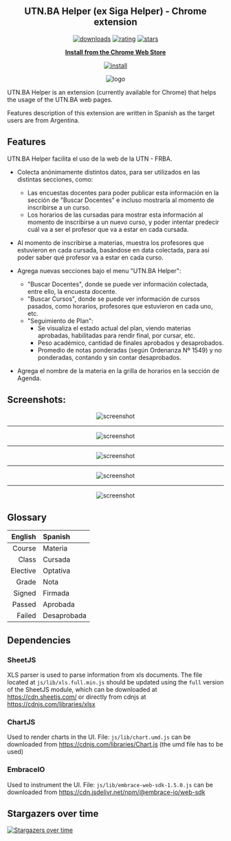 <h2 align="center">UTN.BA Helper (ex Siga Helper) - Chrome extension</h2>

<p align="center">
	<a href="https://chromewebstore.google.com/detail/utnba-helper-ex-siga-help/jdgdheoeghamkhfppapjchbojhehimpe"><img src="https://img.shields.io/chrome-web-store/users/jdgdheoeghamkhfppapjchbojhehimpe.svg" alt="downloads"></a>
	<a href="https://chromewebstore.google.com/detail/utnba-helper-ex-siga-help/jdgdheoeghamkhfppapjchbojhehimpe"><img src="https://img.shields.io/chrome-web-store/rating/jdgdheoeghamkhfppapjchbojhehimpe.svg" alt="rating"></a>
	<a href="https://chromewebstore.google.com/detail/utnba-helper-ex-siga-help/jdgdheoeghamkhfppapjchbojhehimpe"><img src="https://img.shields.io/chrome-web-store/stars/jdgdheoeghamkhfppapjchbojhehimpe.svg" alt="stars"></a>
</p>
<p align="center"><a href="https://chromewebstore.google.com/detail/utnba-helper-ex-siga-help/jdgdheoeghamkhfppapjchbojhehimpe"><b>Install from the Chrome Web Store</b></a></p>
<p align="center"><a href="https://chromewebstore.google.com/detail/utnba-helper-ex-siga-help/jdgdheoeghamkhfppapjchbojhehimpe"><img src="https://img.shields.io/chrome-web-store/v/jdgdheoeghamkhfppapjchbojhehimpe.svg" alt="install"></a></p>
<p align="center"><img src="https://github.com/pablomatiasgomez/utn.ba-helper/raw/master/images/icons/icon128.png" alt="logo"></p>

UTN.BA Helper is an extension (currently available for Chrome) that helps the usage of the UTN.BA web pages.

Features description of this extension are written in Spanish as the target users are from Argentina.

## Features

UTN.BA Helper facilita el uso de la web de la UTN - FRBA.

- Colecta anónimamente distintos datos, para ser utilizados en las distintas secciones, como:
    - Las encuestas docentes para poder publicar esta información en la sección de "Buscar Docentes" e incluso mostrarla al momento de inscribirse a un curso.
    - Los horarios de las cursadas para mostrar esta información al momento de inscribirse a un nuevo curso, y poder intentar predecir cuál va a ser el profesor que va a estar en cada cursada.

- Al momento de inscribirse a materias, muestra los profesores que estuvieron en cada cursada, basándose en data colectada, para así poder saber qué profesor va a estar en cada curso.

- Agrega nuevas secciones bajo el menu "UTN.BA Helper":
    - "Buscar Docentes", donde se puede ver información colectada, entre ello, la encuesta docente.
    - "Buscar Cursos", donde se puede ver información de cursos pasados, como horarios, profesores que estuvieron en cada uno, etc.
    - "Seguimiento de Plan":
        - Se visualiza el estado actual del plan, viendo materias aprobadas, habilitadas para rendir final, por cursar, etc.
        - Peso académico, cantidad de finales aprobados y desaprobados.
        - Promedio de notas ponderadas (según Ordenanza Nº 1549) y no ponderadas, contando y sin contar desaprobados.

- Agrega el nombre de la materia en la grilla de horarios en la sección de Agenda.

## Screenshots:

<p align="center"><img src="https://github.com/pablomatiasgomez/utn.ba-helper/raw/master/screenshots/BuscarCursos.png" alt="screenshot"></p>

---

<p align="center"><img src="https://github.com/pablomatiasgomez/utn.ba-helper/raw/master/screenshots/BuscarDocentes.png" alt="screenshot"></p>

---

<p align="center"><img src="https://github.com/pablomatiasgomez/utn.ba-helper/raw/master/screenshots/SeguimientoPlan.png" alt="screenshot"></p>

---

<p align="center"><img src="https://github.com/pablomatiasgomez/utn.ba-helper/raw/master/screenshots/PreInscripcion.png" alt="screenshot"></p>

---

<p align="center"><img src="https://github.com/pablomatiasgomez/utn.ba-helper/raw/master/screenshots/Horarios.png" alt="screenshot"></p>

## Glossary

|  English | Spanish     |
|---------:|:------------|
|   Course | Materia     |
|    Class | Cursada     |
| Elective | Optativa    |
|    Grade | Nota        |
|   Signed | Firmada     |
|   Passed | Aprobada    |
|   Failed | Desaprobada |

## Dependencies

### SheetJS

XLS parser is used to parse information from xls documents. The file located at `js/lib/xls.full.min.js` should be
updated using the `full` version of the SheetJS module, which can be downloaded at https://cdn.sheetjs.com/ or directly
from cdnjs at https://cdnjs.com/libraries/xlsx

### ChartJS

Used to render charts in the UI.
File: `js/lib/chart.umd.js` can be downloaded from https://cdnjs.com/libraries/Chart.js (the umd file has to be used)

### EmbraceIO

Used to instrument the UI.
File: `js/lib/embrace-web-sdk-1.5.0.js` can be downloaded from https://cdn.jsdelivr.net/npm/@embrace-io/web-sdk


## Stargazers over time
[![Stargazers over time](https://starchart.cc/pablomatiasgomez/utn.ba-helper.svg?variant=adaptive)](https://starchart.cc/pablomatiasgomez/utn.ba-helper)
